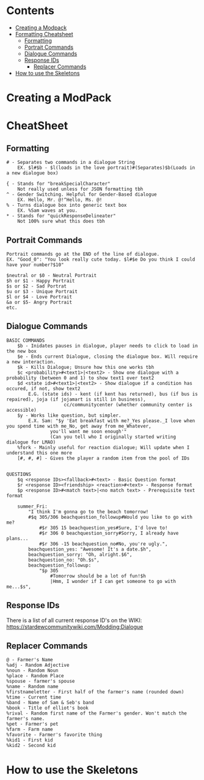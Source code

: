 # Contents
- [Creating a Modpack](#creating-a-modpack)
- [Formatting Cheatsheet](#cheatsheet)
  	- [Formatting](#formatting) 
 	- [Portrait Commands](#portrait-commands) 
  	- [Dialogue Commands](#dialogue-commands)
   	- [Response IDs](#response-ids)
    	- [Replacer Commands](#replacer-commands) 
- [How to use the Skeletons](#how-to-use-the-skeletons)


# Creating a ModPack

# CheatSheet
Formatting
------------------------------------------------------------------------------------------------------------------------------------------------------------------------------------------
	# - Separates two commands in a dialogue String
		EX. $l#$b - $l(loads in the love portrait)#(Separates)$b(Loads in a new dialogue box) 

	{ - Stands for "breakSpecialCharacter"
		Not really used unless for JSON formatting tbh
	^ - Gender Switching. Helpful for Gender-Based dialogue
		EX. Hello, Mr. @!^Hello, Ms. @!
	% - Turns dialogue box into generic text box
		EX. %Sam waves at you.
	* - Stands for "quickResponseDelineater"
		Not 100% sure what this does tbh
		

Portrait Commands
------------------------------------------------------------------------------------------------------------------------------------------------------------------------------------------
	Portrait commands go at the END of the line of dialogue. 
	EX. "Good_0": "You look really cute today. $l#$e Do you think I could have your number?$10"  

	$neutral or $0 - Neutral Portrait
	$h or $1 - Happy Portrait
	$s or $2 - Sad Portrat
	$u or $3 - Unique Portrait
	$l or $4 - Love Portrait
	&a or $5- Angry Portrait
	etc.


Dialogue Commands
------------------------------------------------------------------------------------------------------------------------------------------------------------------------------------------
	BASIC COMMANDS
		$b - Inidates pauses in dialogue, player needs to click to load in the new box
		$e - Ends current Dialogue, closing the dialogue box. Will require a new interaction.
		$k - Kills Dialogue; Unsure how this one works tbh 
		$c <probability>#<text1>|<text2> - Show one dialogue with a probability (between 0 and 1) to show text1 over text2
		$d <state id>#<text1>|<text2> - Show dialogue if a condition has occured, if not, show text2
			E.G. (state ids) - kent (if kent has returned), bus (if bus is repaired), joja (if jojamart is still in business), 
                         cc/communitycenter (whether community center is accessible) 
		$y - Works like question, but simpler. 
			E.X. Sam: "$y 'Eat breakfast with me?_Yes please._I love when you spend time with me_No, get away from me_Whatever, 
                    you'll want me soon enough'"
                    (Can you tell who I originally started writing dialogue for LMAO)
		%fork - Mainly useful for reaction dialogue; Will update when I understand this one more
		[#, #, #] - Gives the player a random item from the pool of IDs


	QUESTIONS
		$q <response IDs><fallback>#<text> - Basic Question format
		$r <response ID><friendship> <reaction>#<text> - Response format
		$p <response ID>#<match text>|<no match text> - Prerequisite text format

		summer_Fri:
			"I think I'm gonna go to the beach tomorrow!
			#$q 305/306 beachquestion_followup#Would you like to go with me?
				#$r 305 15 beachquestion_yes#Sure, I'd love to!
				#$r 306 0 beachquestion_sorry#Sorry, I already have plans...
				#$r 306 -15 beachquestion_no#No, you're ugly.",
			beachquestion_yes: "Awesome! It's a date.$h",
			beachquestion_sorry: "Oh, alright.$6",
			beachquestion_no: "Oh.$s",
			beachquestion_followup:
				"$p 305
					#Tomorrow should be a lot of fun!$h
					|Hmm, I wonder if I can get someone to go with me...$s",


Response IDs
------------------------------------------------------------------------------------------------------------------------------------------------------------------------------------------
There is a list of all current response ID's on the WIKI: https://stardewcommunitywiki.com/Modding:Dialogue


Replacer Commands
------------------------------------------------------------------------------------------------------------------------------------------------------------------------------------------
	@ - Farmer's Name
	%adj - Random Adjective
	%noun - Random Noun
	%place - Random Place
	%spouse - farmer's spouse
	%name - Random name
	%firstnameletter - First half of the farmer's name (rounded down)
	%time - Current time
	%band - Name of Sam & Seb's band
	%book - Title of elliot's book
	%rival - Random first name of the Farmer's gender. Won't match the farmer's name.
	%pet - Farmer's pet 
	%farm - Farm name
	%favorite - Farmer's favorite thing
	%kid1 - First kid
	%kid2 - Second kid

# How to use the Skeletons
